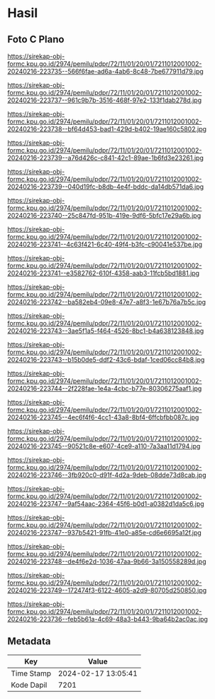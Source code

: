 # Hasil

## Foto C Plano

https://sirekap-obj-formc.kpu.go.id/2974/pemilu/pdpr/72/11/01/20/01/7211012001002-20240216-223735--566f6fae-ad6a-4ab6-8c48-7be677911d79.jpg

https://sirekap-obj-formc.kpu.go.id/2974/pemilu/pdpr/72/11/01/20/01/7211012001002-20240216-223737--961c9b7b-3516-468f-97e2-133f1dab278d.jpg

https://sirekap-obj-formc.kpu.go.id/2974/pemilu/pdpr/72/11/01/20/01/7211012001002-20240216-223738--bf64d453-bad1-429d-b402-19ae160c5802.jpg

https://sirekap-obj-formc.kpu.go.id/2974/pemilu/pdpr/72/11/01/20/01/7211012001002-20240216-223739--a76d426c-c841-42c1-89ae-1b6fd3e23261.jpg

https://sirekap-obj-formc.kpu.go.id/2974/pemilu/pdpr/72/11/01/20/01/7211012001002-20240216-223739--040d19fc-b8db-4e4f-bddc-da14db571da6.jpg

https://sirekap-obj-formc.kpu.go.id/2974/pemilu/pdpr/72/11/01/20/01/7211012001002-20240216-223740--25c847fd-951b-419e-9df6-5bfc17e29a6b.jpg

https://sirekap-obj-formc.kpu.go.id/2974/pemilu/pdpr/72/11/01/20/01/7211012001002-20240216-223741--4c63f421-6c40-49f4-b3fc-c90041e537be.jpg

https://sirekap-obj-formc.kpu.go.id/2974/pemilu/pdpr/72/11/01/20/01/7211012001002-20240216-223741--e3582762-610f-4358-aab3-11fcb5bd1881.jpg

https://sirekap-obj-formc.kpu.go.id/2974/pemilu/pdpr/72/11/01/20/01/7211012001002-20240216-223742--ba582eb4-09e8-47e7-a8f3-1e67b76a7b5c.jpg

https://sirekap-obj-formc.kpu.go.id/2974/pemilu/pdpr/72/11/01/20/01/7211012001002-20240216-223743--3ae5f1a5-f464-4526-8bc1-b4a638123848.jpg

https://sirekap-obj-formc.kpu.go.id/2974/pemilu/pdpr/72/11/01/20/01/7211012001002-20240216-223743--b15b0de5-ddf2-43c6-bdaf-1ced06cc84b8.jpg

https://sirekap-obj-formc.kpu.go.id/2974/pemilu/pdpr/72/11/01/20/01/7211012001002-20240216-223744--2f228fae-1e4a-4cbc-b77e-80306275aaf1.jpg

https://sirekap-obj-formc.kpu.go.id/2974/pemilu/pdpr/72/11/01/20/01/7211012001002-20240216-223745--4ec6f4f6-4cc1-43a8-8bf4-6ffcbfbb087c.jpg

https://sirekap-obj-formc.kpu.go.id/2974/pemilu/pdpr/72/11/01/20/01/7211012001002-20240216-223745--90521c8e-e607-4ce9-a110-7a3aa11d1794.jpg

https://sirekap-obj-formc.kpu.go.id/2974/pemilu/pdpr/72/11/01/20/01/7211012001002-20240216-223746--3fb920c0-d91f-4d2a-9deb-08dde73d8cab.jpg

https://sirekap-obj-formc.kpu.go.id/2974/pemilu/pdpr/72/11/01/20/01/7211012001002-20240216-223747--9af54aac-2364-45f6-b0d1-a0382d1da5c6.jpg

https://sirekap-obj-formc.kpu.go.id/2974/pemilu/pdpr/72/11/01/20/01/7211012001002-20240216-223747--937b5421-91fb-41e0-a85e-cd6e6695a12f.jpg

https://sirekap-obj-formc.kpu.go.id/2974/pemilu/pdpr/72/11/01/20/01/7211012001002-20240216-223748--de4f6e2d-1036-47aa-9b66-3a150558289d.jpg

https://sirekap-obj-formc.kpu.go.id/2974/pemilu/pdpr/72/11/01/20/01/7211012001002-20240216-223749--172474f3-6122-4605-a2d9-80705d250850.jpg

https://sirekap-obj-formc.kpu.go.id/2974/pemilu/pdpr/72/11/01/20/01/7211012001002-20240216-223736--feb5b61a-4c69-48a3-b443-9ba64b2ac0ac.jpg


## Metadata

| Key        | Value               |
| ---------- | ------------------- |
| Time Stamp | 2024-02-17 13:05:41 |
| Kode Dapil | 7201                |




